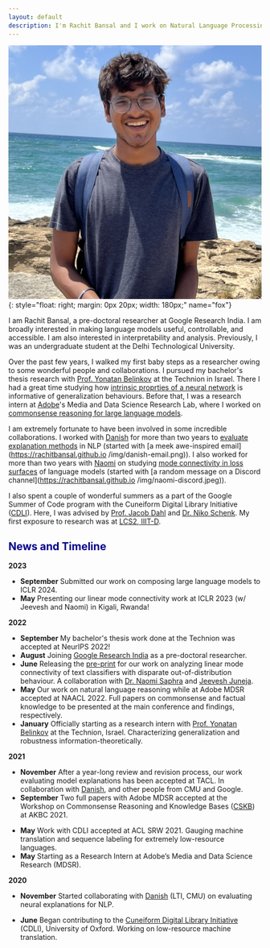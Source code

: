 ```yaml
---
layout: default
description: I'm Rachit Bansal and I work on Natural Language Processing. More details inside!
---
```


<!-- (comment) the image below can be found in img folder of this very project-->
![i_am_rachit](./img/people/me.png){: style="float: right; margin: 0px 20px; width: 180px;" name="fox"}


I am Rachit Bansal, a pre-doctoral researcher at Google Research India. I am broadly interested in making language models useful, controllable, and accessible. I am also interested in interpretability and analysis. Previously, I was an undergraduate student at the Delhi Technological University.

Over the past few years, I walked my first baby steps as a researcher owing to some wonderful people and collaborations. I pursued my bachelor's thesis research with [Prof. Yonatan Belinkov](http://www.cs.technion.ac.il/~belinkov/) at the Technion in Israel. There I had a great time studying how [intrinsic proprties of a neural network](https://rachitbansal.github.io/information-measures) is informative of generalization behaviours. Before that, I was a research intern at [Adobe](https://research.adobe.com/)'s Media and Data Science Research Lab, where I worked on [commonsense reasoning for large language models](https://aclanthology.org/2022.naacl-main.83/).

I am extremely fortunate to have been involved in some incredible collaborations. I worked with [Danish](https://www.cs.cmu.edu/~ddanish/) for more than two years to [evaluate explanation methods](https://direct.mit.edu/tacl/article/doi/10.1162/tacl_a_00465/110436/Evaluating-Explanations-How-Much-Do-Explanations) in NLP (started with [a meek awe-inspired email](https://rachitbansal.github.io
/img/danish-email.png)). I also worked for more than two years with [Naomi](https://nsaphra.net/) on studying [mode connectivity in loss surfaces](https://openreview.net/forum?id=hY6M0JHl3uL) of language models (started with [a random message on a Discord channel](https://rachitbansal.github.io
/img/naomi-discord.jpeg)).

I also spent a couple of wonderful summers as a part of the Google Summer of Code program with the Cuneiform Digital Library Initiative ([CDLI](https://cdli.ucla.edu/)). Here, I was advised by [Prof. Jacob Dahl](https://www.wolfson.ox.ac.uk/person/jacob-dahl) and [Dr. Niko Schenk](https://www.english-linguistics.de/nschenk/). My first exposure to research was at [LCS2, IIIT-D](https://www.lcs2.in/).

## <span style="color:darkblue">News and Timeline </span>
**2023**
* **September**  Submitted our work on composing large language models to ICLR 2024.
* **May**  Presenting our linear mode connectivity work at ICLR 2023 (w/ Jeevesh and Naomi) in Kigali, Rwanda!

**2022**
* **September**  My bachelor's thesis work done at the Technion was accepted at NeurIPS 2022!
* **August**  Joining [Google Research India](https://research.google/locations/india/) as a pre-doctoral researcher.
* **June**    Releasing the [pre-print](https://arxiv.org/abs/2205.12411) for our work on analyzing linear mode connectivity of text classifiers with disparate out-of-distribution behaviour. A collaboration with [Dr. Naomi Saphra](http://nsaphra.github.io/) and [Jeevesh Juneja](https://github.com/Jeevesh8).
* **May**     Our work on natural language reasoning while at Adobe MDSR accepted at NAACL 2022. Full papers on commonsense and factual knowledge to be presented at the main conference and findings, respectively.
* **January** Officially starting as a research intern with [Prof. Yonatan Belinkov](http://www.cs.technion.ac.il/~belinkov/) at the Technion, Israel. Characterizing generalization and robustness information-theoretically. 

**2021**
* **November**  After a year-long review and revision process, our work evaluating model explanations has been accepted at TACL. In collaboration with [Danish](https://www.cs.cmu.edu/~ddanish/), and other people from CMU and Google.
* **September** Two full papers with Adobe MDSR accepted at the Workshop on Commonsense Reasoning and Knowledge Bases ([CSKB](https://akbc-cskb.github.io/)) at AKBC 2021.  
<!-- * **July**    Attending [LXMLS 2021](http://lxmls.it.pt/2021/) as a student. -->
<!-- * June 2021:    Volunteering at NAACL 2021. -->
* **May**     Work with CDLI accepted at ACL SRW 2021. Gauging machine translation and sequence labeling for extremely low-resource languages. 
* **May**     Starting as a Research Intern at Adobe’s Media and Data Science Research (MDSR).
<!-- * May 2021:     Volunteering at ICLR 2021. -->
<!-- * **February**  My first research paper accepted at PAKDD 2021. Detecting fake news early, with [Prof. Tanmoy Chakraborty](http://faculty.iiitd.ac.in/~tanmoy/) and [William Scott](https://www.linkedin.com/in/williamscottp/). -->

**2020**
* **November**  Started collaborating with [Danish](https://www.cs.cmu.edu/~ddanish/) (LTI, CMU) on evaluating neural explanations for NLP.
<!-- * Nov 2020:     Volunteering at EMNLP 2020. -->
* **June**    Began contributing to the [Cuneiform Digital Library Initiative](https://cdli.ucla.edu/) (CDLI), University of Oxford. Working on low-resource machine translation.
<!-- * June 2020:    Volunteering at ACL 2020. -->
<!-- * **May**     Joined [LCS2](http://lcs2.iiitd.edu.in/), IIIT-D as a Research Intern. Working on closed-domain misinformation detection across social networks. -->
<!-- * May 2019:     Serving as a Teaching Assistant for the Machine Learning course at Coding Blocks. With [Prateek](http://www.prateeknarang.com/) and [Manu](https://www.manuspillai.in/). -->
